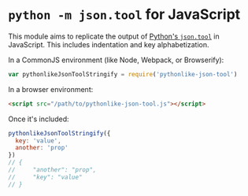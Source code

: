 `python -m json.tool` for JavaScript
====================================

This module aims to replicate the output of [Python's `json.tool`](https://docs.python.org/2/library/json.html) in JavaScript. This includes indentation and key alphabetization.

In a CommonJS environment (like Node, Webpack, or Browserify):

```js
var pythonlikeJsonToolStringify = require('pythonlike-json-tool')
```

In a browser environment:

```html
<script src="/path/to/pythonlike-json-tool.js"></script>
```

Once it's included:

```js
pythonlikeJsonToolStringify({
  key: 'value',
  another: 'prop'
})
// {
//     "another": "prop",
//     "key": "value"
// }
```
